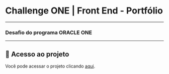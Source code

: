 # Challenge ONE | Front End - Portfólio
---


###  Desafio do programa ORACLE ONE
---
## 📁 Acesso ao projeto
Você pode acessar o projeto clicando [aqui](https://juliadidra.github.io/challenge-ONE-2/).




